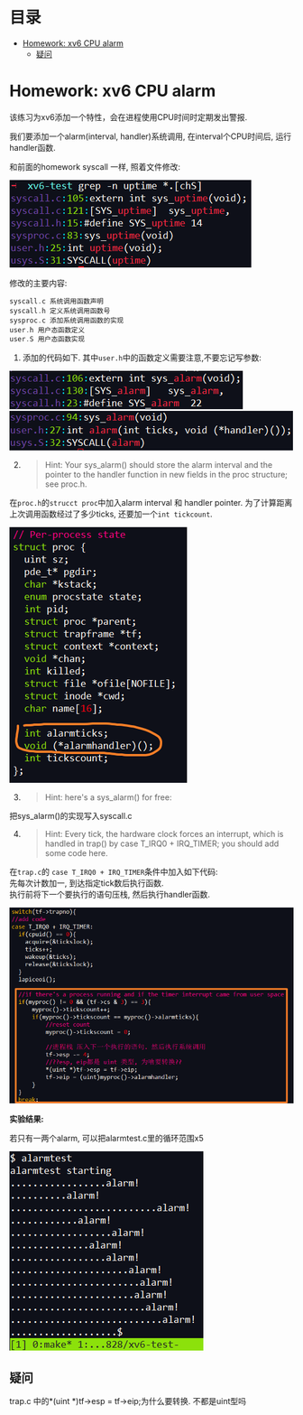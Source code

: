 # 目录
<!-- vim-markdown-toc GFM -->

* [Homework: xv6 CPU alarm](#homework-xv6-cpu-alarm)
    * [疑问](#疑问)

<!-- vim-markdown-toc -->

# Homework: xv6 CPU alarm

该练习为xv6添加一个特性，会在进程使用CPU时间时定期发出警报.  

我们要添加一个alarm(interval, handler)系统调用, 在interval个CPU时间后, 运行handler函数.

和前面的homework syscall 一样, 照着文件修改:

![](assets/img1.png)

修改的主要内容:  
```c
syscall.c 系统调用函数声明
syscall.h 定义系统调用函数号
sysproc.c 添加系统调用函数的实现
user.h 用户态函数定义
user.S 用户态函数实现
```

1. 添加的代码如下. 其中`user.h`中的函数定义需要注意,不要忘记写参数:  

![](assets/img3.png)
![](assets/img4.png)

2. > Hint: Your sys_alarm() should store the alarm interval and the pointer to the handler function in new fields in the proc structure; see proc.h.

在`proc.h`的`strucct proc`中加入alarm interval 和 handler pointer. 为了计算距离上次调用函数经过了多少ticks, 还要加一个`int tickcount`.

![](assets/img5.png)

3. > Hint: here's a sys_alarm() for free: 

把sys_alarm()的实现写入syscall.c

4. > Hint: Every tick, the hardware clock forces an interrupt, which is handled in trap() by case T_IRQ0 + IRQ_TIMER; you should add some code here.

在`trap.c`的 `case T_IRQ0 + IRQ_TIMER`条件中加入如下代码:  
先每次计数加一, 到达指定tick数后执行函数.  
执行前将下一个要执行的语句压栈, 然后执行handler函数.

![](assets/img6.png)

**实验结果:**  

若只有一两个alarm, 可以把alarmtest.c里的循环范围x5  

![](assets/img2.png)

## 疑问
trap.c 中的*(uint *)tf->esp = tf->eip;为什么要转换. 不都是uint型吗
